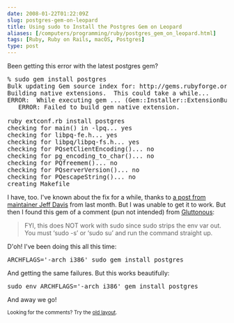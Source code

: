 ```yaml
--- 
date: 2008-01-22T01:22:09Z
slug: postgres-gem-on-leopard
title: Using sudo to Install the Postgres Gem on Leopard
aliases: [/computers/programming/ruby/postgres_gem_on_leopard.html]
tags: [Ruby, Ruby on Rails, macOS, Postgres]
type: post
---
```


<p>Been getting this error with the latest postgres gem?</p>

<pre>
% sudo gem install postgres
Bulk updating Gem source index for: http://gems.rubyforge.org
Building native extensions.  This could take a while...
ERROR:  While executing gem ... (Gem::Installer::ExtensionBuildError)
   ERROR: Failed to build gem native extension.

ruby extconf.rb install postgres
checking for main() in -lpq... yes
checking for libpq-fe.h... yes
checking for libpq/libpq-fs.h... yes
checking for PQsetClientEncoding()... no
checking for pg_encoding_to_char()... no
checking for PQfreemem()... no
checking for PQserverVersion()... no
checking for PQescapeString()... no
creating Makefile
</pre>

<p>I have, too. I've known about the fix for a while, thanks
to <a href="http://rubyforge.org/pipermail/ruby-pg-general/2007-December/000004.html" title="[Ruby-pg-general] osx leopard">a post from maintainer Jeff Davis</a>
from last month. But I was unable to get it to work. But then I found this gem
of a comment (pun not intended) from <a href="http://glu.ttono.us/articles/2007/12/22/postgresql-gem-on-leopard-stock-gem-system" title="Gluttonous: postgresql gem on Leopard stock gem system">Gluttonous</a>:</p>

<blockquote><p>FYI, this does NOT work with sudo since sudo strips the env var
out. You must ‘sudo -s’ or ‘sudo su’ and run the command straight
up.</p></blockquote>

<p>D'oh! I've been doing this all this time:</p>

<pre>
ARCHFLAGS=&#x0027;-arch i386&#x0027; sudo gem install postgres
</pre>

<p>And getting the same failures. But this works beautifully:</p>

<pre>
sudo env ARCHFLAGS=&#x0027;-arch i386&#x0027; gem install postgres
</pre>

<p>And away we go!</p>


<p class="past"><small>Looking for the comments? Try the <a rel="nofollow" href="//past.justatheory.com/computers/programming/ruby/postgres_gem_on_leopard.html">old layout</a>.</small></p>


